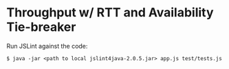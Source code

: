 Throughput w/ RTT and Availability Tie-breaker
==============================================

Run JSLint against the code:

    $ java -jar <path to local jslint4java-2.0.5.jar> app.js test/tests.js
